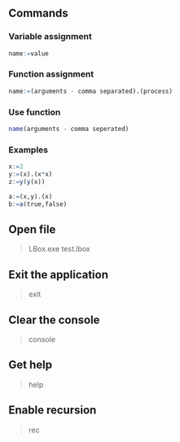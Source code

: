 ## Commands

### Variable assignment
```r
name:=value
```
### Function assignment
```r
name:=(arguments - comma separated).(process)
```
### Use function
```r
name(arguments - comma seperated)
```
### Examples
```r
x:=2
y:=(x).(x*x)
z:=y(y(x))

a:=(x,y).(x)
b:=a(true,false)
```

## Open file
> LBox.exe test.lbox

## Exit the application
> exit

## Clear the console
> console

## Get help
> help

## Enable recursion
> rec
